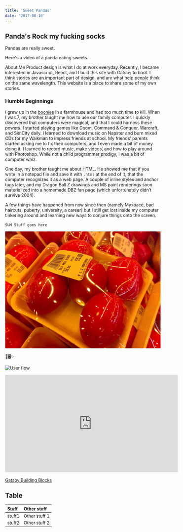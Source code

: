 ```yaml
---
title: 'Sweet Pandas'
date: '2017-08-10'
---
```


## Panda's Rock my fucking socks

Pandas are really sweet.

Here's a video of a panda eating sweets.

About Me
Product design is what I do at work everyday. Recently, I became interested in Javascript, React, and I built this site with Gatsby to boot. I think stories are an important part of design, and are what help people think on the same wavelength. This website is a place to share some of my own stories.

### Humble Beginnings

I grew up in the [boonies]() in a farmhouse and had too much time to kill. When I was 7, my brother taught me how to use our family computer. I quickly discovered that computers were magical, and that I could harness these powers. I started playing games like Doom, Command & Conquer, Warcraft, and SimCity daily. I learned to download music on Napster and burn mixed CDs for my Walkman to impress friends at school. My friends’ parents started asking me to fix their computers, and I even made a bit of money doing it. I learned to record music, make videos, and how to play around with Photoshop. While not a child programmer prodigy, I was a bit of computer whiz.

One day, my brother taught me about HTML. He showed me that if you write in a notepad file and save it with `.html` at the end of it, that the computer recognizes it as a web page. A couple of inline styles and anchor tags later, and my Dragon Ball Z drawings and MS paint renderings soon materialized into a homemade DBZ fan page (which unfortunately didn’t survive 2004).

A few things have happened from now since then (namely Myspace, bad haircuts, puberty, university, a career) but I still get lost inside my computer tinkering around and learning new ways to conjure things onto the screen.

```
SUM Stuff goes here
```

![Chinese Salty Egg](./salty_egg.jpg)

🎨🖥✨

![User flow](http://unsplash.it/1024/760?random)

<iframe width="560" height="315" src="https://www.youtube.com/embed/4n0xNbfJLR8" frameborder="0" allowfullscreen></iframe>

[Gatsby Building Blocks](https://www.gatsbyjs.org/tutorial/part-one/#deploying-a-gatsby-site)

## Table

| Stuff  | Other stuff   |
| :----- | :------------ |
| stuff1 | Other stuff 1 |
| stuff2 | Other stuff 2 |
